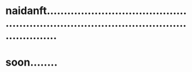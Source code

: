 # naidanft.............................................................................................................
# soon........
